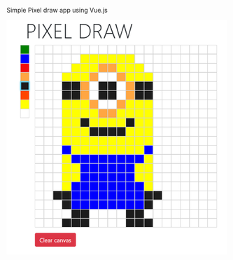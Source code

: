 Simple Pixel draw app using Vue.js

![alt text](https://github.com/imjith/pixel-draw/blob/master/screen.png)
